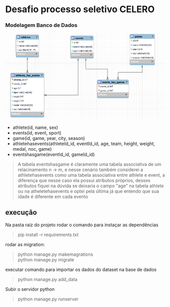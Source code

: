 # Desafio processo seletivo CELERO

### Modelagem Banco de Dados

![modelagem](modelagem.png)

 * athlete(id, name, sex)
 * events(id, event, sport)
 * game(id, game, year, city, season)
 * athletehasevents(athleteId_id, eventId_id, age, team, height, weight, medal, noc, game)
 * eventshasgame(eventId_id, gameId_id)

 >A tabela eventshasgame é claramente uma tabela associativa de um relacinamento n -> m, e nesse cenário também considerei a athletehasevents como uma tabela associativa entre athlete e event, a diferença que nesse caso ela possui atributos próprios, desses atributos fiquei na dúvida se deixaria o campo "age" na tabela athlete ou na atheletehasevents e optei pela última já que entendo que sua idade é diferente em cada evento

 ## execução
Na pasta raiz do projeto rodar o comando para instaçar as dependências

> pip install -r requirements.txt

rodar as migration:
> python manage.py makemagrations </br>
> python manage.py migrate

executar comando para importar os dados do dataset na base de dados
> python manage.py add_data

Subir o servidor python
> python manage.py runserver

